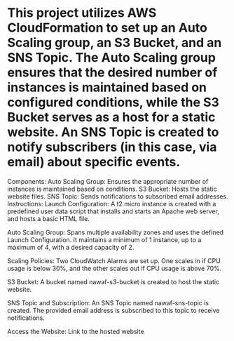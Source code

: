 # This project utilizes AWS CloudFormation to set up an Auto Scaling group, an S3 Bucket, and an SNS Topic. The Auto Scaling group ensures that the desired number of instances is maintained based on configured conditions, while the S3 Bucket serves as a host for a static website. An SNS Topic is created to notify subscribers (in this case, via email) about specific events.

Components:
Auto Scaling Group: Ensures the appropriate number of instances is maintained based on conditions.
S3 Bucket: Hosts the static website files.
SNS Topic: Sends notifications to subscribed email addresses.
Instructions:
Launch Configuration: A t2.micro instance is created with a predefined user data script that installs and starts an Apache web server, and hosts a basic HTML file.

Auto Scaling Group: Spans multiple availability zones and uses the defined Launch Configuration. It maintains a minimum of 1 instance, up to a maximum of 4, with a desired capacity of 2.

Scaling Policies: Two CloudWatch Alarms are set up. One scales in if CPU usage is below 30%, and the other scales out if CPU usage is above 70%.

S3 Bucket: A bucket named nawaf-s3-bucket is created to host the static website.

SNS Topic and Subscription: An SNS Topic named nawaf-sns-topic is created. The provided email address is subscribed to this topic to receive notifications.

Access the Website:
Link to the hosted website
